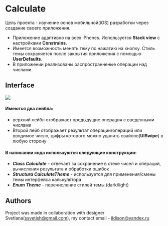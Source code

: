 # Calculate
Цель проекта - изучение основ мобильной(iOS) разработки через создание своего приложения.

- Приложение адаптивно на всех iPhones. Используется **Stack view** с настройками **Constrains**.
- Имеется возможность менять тему по нажатию на кнопку. Стиль темы сохраняется после закрытия приложения с помощью **UserDefaults**. 
- В приложении реализованы распространненые операции над числами.

## Interface
<img src="https://github.com/ildison/Calculate/blob/master/interface/interface.png"/>

#### Имеются два лейбла:
- верхний лейбл отображает предыдущие операция с введенными числами
- Второй лейб отображает результат операции/операций или вводимое число, цифры которого можно удалить свайпов(**UISwipe**) в любую сторону

#### В написании кода используются следующие конструкции:
- ***Class Calculate*** - отвечает за сохранение в стеке чисел и операций, вычисления результата и обработки ошибок
- ***Structura CalculateTheme*** - используется для применения/смены темы интерфейса калькулятора
- ***Enum Theme*** - перечисление стилей темы (dark/light)

## Authors
Project was made in collaboration with designer Svetlana(ssvetish@gmail.com), my contact email - ildison@yandex.ru
